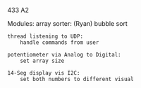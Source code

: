 433 A2


Modules:
    array sorter: (Ryan)
        bubble sort
    
    thread listening to UDP: 
        handle commands from user
    
    potentiometer via Analog to Digital: 
        set array size
    
    14-Seg display vis I2C: 
        set both numbers to different visual